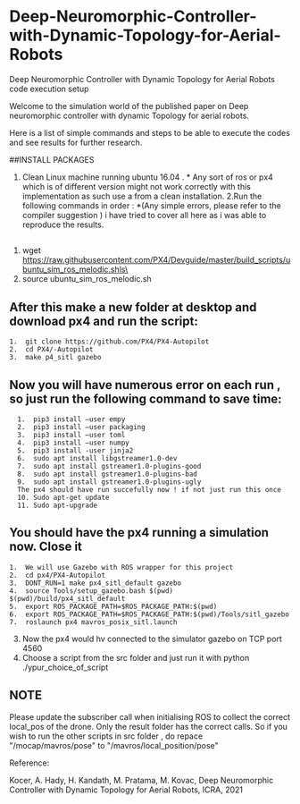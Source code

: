 # Deep-Neuromorphic-Controller-with-Dynamic-Topology-for-Aerial-Robots
Deep Neuromorphic Controller with Dynamic Topology for Aerial Robots code execution setup

Welcome to the simulation world of the published paper on Deep neuromorphic controller with dynamic Topology for aerial robots. 

Here is a list of simple commands and steps to be able to execute the codes and see results for further research.

##INSTALL PACKAGES
1. Clean Linux machine running ubuntu 16.04 . * Any sort of ros or px4 which is of different version might not work correctly with this implementation as such use a from a clean installation. 
2.Run the following commands in order : 
  *(Any simple errors, please refer to the compiler suggestion ) i have tried to cover all here as i was able to reproduce the results.
  ##
  1. wget https://raw.githubusercontent.com/PX4/Devguide/master/build_scripts/ubuntu_sim_ros_melodic.shls\
  2. source ubuntu_sim_ros_melodic.sh
 
  ## After this make a new folder at desktop and download px4 and run the script:
    1.  git clone https://github.com/PX4/PX4-Autopilot
    2.  cd PX4/-Autopilot
    3.  make p4_sitl gazebo
 
  ## Now you will have numerous error on each run , so just run the following command to save time:
      1.  pip3 install –user empy
      2.  pip3 install –user packaging
      3.  pip3 install –user toml
      4.  pip3 install –user numpy
      5.  pip3 install -user jinja2
      6.  sudo apt install libgstreamer1.0-dev
      7.  sudo apt install gstreamer1.0-plugins-good
      8.  sudo apt install gstreamer1.0-plugins-bad
      9.  sudo apt install gstreamer1.0-plugins-ugly
      The px4 should have run succefully now ! if not just run this once 
      10. Sudo apt-get update
      11. Sudo apt-upgrade 
  ##  You should have the px4 running a simulation now. Close it
  
 
    1.  We will use Gazebo with ROS wrapper for this project
    2.  cd px4/PX4-Autopilot
    3.  DONT_RUN=1 make px4_sitl_default gazebo
    4.  source Tools/setup_gazebo.bash $(pwd) $(pwd)/build/px4_sitl_default
    5.  export ROS_PACKAGE_PATH=$ROS_PACKAGE_PATH:$(pwd)
    6.  export ROS_PACKAGE_PATH=$ROS_PACKAGE_PATH:$(pwd)/Tools/sitl_gazebo
    7.  roslaunch px4 mavros_posix_sitl.launch
  3.  Now the px4 would hv connected to the simulator gazebo on TCP port 4560
  4.  Choose a script from the src folder and just run it with python ./ypur_choice_of_script


## NOTE 
Please update the subscriber call when initialising ROS to collect the correct local_pos of the drone. Only the result folder has the correct calls.
So if you wish to run the other scripts in src folder , do repace "/mocap/mavros/pose" to "/mavros/local_position/pose"



Reference:

Kocer, A. Hady, H. Kandath, M. Pratama, M. Kovac, Deep Neuromorphic Controller with Dynamic Topology for Aerial Robots, ICRA, 2021

 
